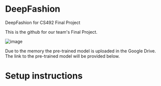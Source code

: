 # DeepFashion
DeepFashion for CS492 Final Project

This is the github for our team's Final Project.

![image](https://user-images.githubusercontent.com/45480548/146496497-b55e2faa-3c6c-433f-9897-d688d97d7d48.png)

Due to the memory the pre-trained model is uploaded in the Google Drive.
The link to the pre-trained model will be provided below.

# Setup instructions

